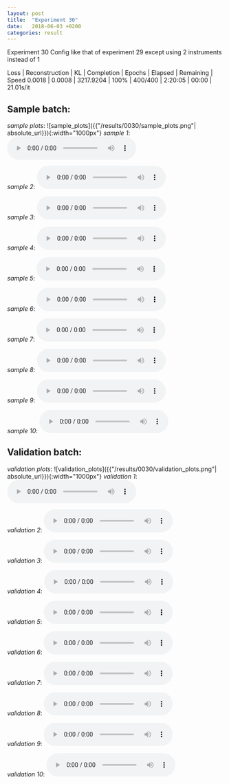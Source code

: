 ```yaml
---
layout: post
title:  "Experiment 30"
date:   2018-06-03 +0200
categories: result
---
```

Experiment 30
Config like that of experiment 29 except using 2 instruments instead of 1

Loss | Reconstruction | KL | Completion | Epochs | Elapsed | Remaining | Speed
0.0018 | 0.0008 | 3217.9204 | 100% | 400/400 | 2:20:05 | 00:00 | 21.01s/it



## **Sample batch**:
_sample plots_:
![sample_plots]({{"/results/0030/sample_plots.png"| absolute_url}}){:width="1000px"}
_sample 1_:
<audio src="/ResultsOverview/results/0030/sample_1.wav" controls preload></audio>

_sample 2_:
<audio src="/ResultsOverview/results/0030/sample_2.wav" controls preload></audio>

_sample 3_:
<audio src="/ResultsOverview/results/0030/sample_3.wav" controls preload></audio>

_sample 4_:
<audio src="/ResultsOverview/results/0030/sample_4.wav" controls preload></audio>

_sample 5_:
<audio src="/ResultsOverview/results/0030/sample_5.wav" controls preload></audio>

_sample 6_:
<audio src="/ResultsOverview/results/0030/sample_6.wav" controls preload></audio>

_sample 7_:
<audio src="/ResultsOverview/results/0030/sample_7.wav" controls preload></audio>

_sample 8_:
<audio src="/ResultsOverview/results/0030/sample_8.wav" controls preload></audio>

_sample 9_:
<audio src="/ResultsOverview/results/0030/sample_9.wav" controls preload></audio>

_sample 10_:
<audio src="/ResultsOverview/results/0030/sample_10.wav" controls preload></audio>

## **Validation batch**:
_validation plots_:
![validation_plots]({{"/results/0030/validation_plots.png"| absolute_url}}){:width="1000px"}
_validation 1_:
<audio src="/ResultsOverview/results/0030/validation_1.wav" controls preload></audio>

_validation 2_:
<audio src="/ResultsOverview/results/0030/validation_2.wav" controls preload></audio>

_validation 3_:
<audio src="/ResultsOverview/results/0030/validation_3.wav" controls preload></audio>

_validation 4_:
<audio src="/ResultsOverview/results/0030/validation_4.wav" controls preload></audio>

_validation 5_:
<audio src="/ResultsOverview/results/0030/validation_5.wav" controls preload></audio>

_validation 6_:
<audio src="/ResultsOverview/results/0030/validation_6.wav" controls preload></audio>

_validation 7_:
<audio src="/ResultsOverview/results/0030/validation_7.wav" controls preload></audio>

_validation 8_:
<audio src="/ResultsOverview/results/0030/validation_8.wav" controls preload></audio>

_validation 9_:
<audio src="/ResultsOverview/results/0030/validation_9.wav" controls preload></audio>

_validation 10_:
<audio src="/ResultsOverview/results/0030/validation_10.wav" controls preload></audio>
